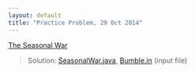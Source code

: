 ```yaml
---
layout: default
title: "Practice Problem, 29 Oct 2014"
---
```


[The Seasonal War](seasonalwar.html)

> Solution: [SeasonalWar.java](SeasonalWar.java), [Bumble.in](Bumble.in) (input file)
